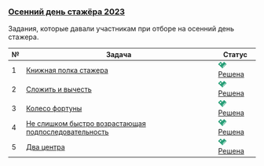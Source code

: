 ### [Осенний день стажёра 2023](https://coderun.yandex.ru/selections/autumn-intern-2023)  
Задания, которые давали участникам при отборе на осенний день стажера.

| № | Задача                                                                                                                                    | Статус                                                                                               |
|---|-------------------------------------------------------------------------------------------------------------------------------------------|------------------------------------------------------------------------------------------------------|
| 1 | [Книжная полка стажера](https://coderun.yandex.ru/selections/autumn-intern-2023/problems/book-shelf)                                      | <img src="../.assets/ic_success.svg" width="16"/> [Решена](../autumn-intern-2023/book-shelf.kt)       |
| 2 | [Сложить и вычесть](https://coderun.yandex.ru/selections/autumn-intern-2023/problems/calc-expression)                                     | <img src="../.assets/ic_success.svg" width="16"/> [Решена](../autumn-intern-2023/calc-expression.kt)  |
| 3 | [Колесо фортуны](https://coderun.yandex.ru/selections/autumn-intern-2023/problems/fortune-wheel)                                          | <img src="../.assets/ic_success.svg" width="16"/> [Решена](../autumn-intern-2023/fortune-wheel.kt)    |
| 4 | [Не слишком быстро возрастающая подпоследовательность](https://coderun.yandex.ru/selections/autumn-intern-2023/problems/lis-large-length) | <img src="../.assets/ic_success.svg" width="16"/> [Решена](../autumn-intern-2023/lis-large-length.kt) |
| 5 | [Два центра](https://coderun.yandex.ru/selections/autumn-intern-2023/problems/two-centers)                                                | <img src="../.assets/ic_success.svg" width="16"/> [Решена](../autumn-intern-2023/two-centers.kt)      |